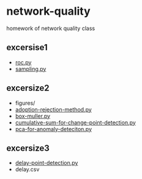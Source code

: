# network-quality
homework of network quality class

## excersise1
* [roc.py](https://github.com/a1da4/network-quality/blob/main/exercise1/roc.py)
* [sampling.py](https://github.com/a1da4/network-quality/blob/main/exercise1/sampling.py)

## excersize2
* figures/
* [adoption-rejection-method.py](https://github.com/a1da4/network-quality/blob/main/exercise2/adoption-rejection-method.py)
* [box-muller.py](https://github.com/a1da4/network-quality/blob/main/exercise2/box-muller.py)
* [cumulative-sum-for-change-point-detection.py](https://github.com/a1da4/network-quality/blob/main/exercise2/cumulative-sum-for-change-point-detection.py)
* [pca-for-anomaly-deteciton.py](https://github.com/a1da4/network-quality/blob/main/exercise2/pca-for-anomaly-deteciton.py)

## excersize3
* [delay-point-detection.py](https://github.com/a1da4/network-quality/blob/main/exercise3/delay-point-detection.py)
* delay.csv
